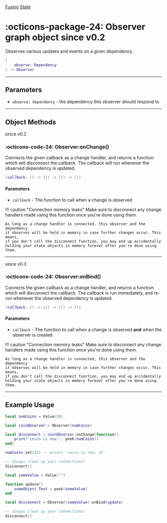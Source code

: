 <nav class="fusiondoc-api-breadcrumbs">
	<a href="../..">Fusion</a>
	<a href="..">State</a>
</nav>

<h1 class="fusiondoc-api-header" markdown>
	<span class="fusiondoc-api-icon" markdown>:octicons-package-24:</span>
	<span class="fusiondoc-api-name">Observer</span>
	<span class="fusiondoc-api-pills">
		<span class="fusiondoc-api-pill-type">graph object</span>
		<span class="fusiondoc-api-pill-since">since v0.2</span>
	</span>
</h1>

Observes various updates and events on a given dependency.

```Lua
(
	observe: Dependency
) -> Observer
```

-----

## Parameters

- `observe: Dependency` - the dependency this observer should respond to

-----

## Object Methods

<p class="fusiondoc-api-pills">
	<span class="fusiondoc-api-pill-since">since v0.2</span>
</p>

### :octicons-code-24: Observer:onChange()

Connects the given callback as a change handler, and returns a function which
will disconnect the callback. The callback will run whenever the observed
dependency is updated.

```Lua
(callback: () -> ()) -> (() -> ())
```
#### Parameters

- `callback` - The function to call when a change is observed

!!! caution "Connection memory leaks"
	Make sure to disconnect any change handlers made using this function once
	you're done using them.

	As long as a change handler is connected, this observer and the dependency
	it observes will be held in memory in case further changes occur. This means,
	if you don't call the disconnect function, you may end up accidentally
	holding your state objects in memory forever after you're done using them.

-----

<p class="fusiondoc-api-pills">
	<span class="fusiondoc-api-pill-since">since v0.3</span>
</p>

### :octicons-code-24: Observer:onBind()

Connects the given callback as a change handler, and returns a function which will disconnect the callback. The callback is run immediately, and re-run whenever the observed dependency is updated.

```Lua
(callback: () -> ()) -> (() -> ())
```
#### Parameters

- `callback` - The function to call when a change is observed **and** when the observer is created

!!! caution "Connection memory leaks"
	Make sure to disconnect any change handlers made using this function once
	you're done using them.

	As long as a change handler is connected, this observer and the dependency
	it observes will be held in memory in case further changes occur. This means,
	if you don't call the disconnect function, you may end up accidentally
	holding your state objects in memory forever after you're done using them.

-----

## Example Usage

```Lua
local numCoins = Value(50)

local coinObserver = Observer(numCoins)

local disconnect = coinObserver:onChange(function()
	print("coins is now:", peek(numCoins))
end)

numCoins:set(25) -- prints 'coins is now: 25'

-- always clean up your connections!
disconnect()
```

```Lua
local someValue = Value("")

function update()
	someObject.Text = peek(someValue)
end

local disconnect = Observer(someValue):onBind(update)

-- always clean up your connections!
disconnect()
```